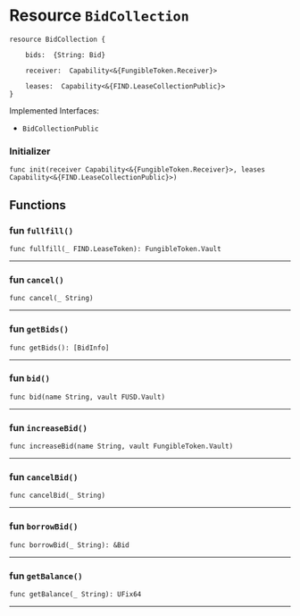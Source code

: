 # Resource `BidCollection`

```cadence
resource BidCollection {

    bids:  {String: Bid}

    receiver:  Capability<&{FungibleToken.Receiver}>

    leases:  Capability<&{FIND.LeaseCollectionPublic}>
}
```


Implemented Interfaces:
  - `BidCollectionPublic`


### Initializer

```cadence
func init(receiver Capability<&{FungibleToken.Receiver}>, leases Capability<&{FIND.LeaseCollectionPublic}>)
```


## Functions

### fun `fullfill()`

```cadence
func fullfill(_ FIND.LeaseToken): FungibleToken.Vault
```

---

### fun `cancel()`

```cadence
func cancel(_ String)
```

---

### fun `getBids()`

```cadence
func getBids(): [BidInfo]
```

---

### fun `bid()`

```cadence
func bid(name String, vault FUSD.Vault)
```

---

### fun `increaseBid()`

```cadence
func increaseBid(name String, vault FungibleToken.Vault)
```

---

### fun `cancelBid()`

```cadence
func cancelBid(_ String)
```

---

### fun `borrowBid()`

```cadence
func borrowBid(_ String): &Bid
```

---

### fun `getBalance()`

```cadence
func getBalance(_ String): UFix64
```

---
